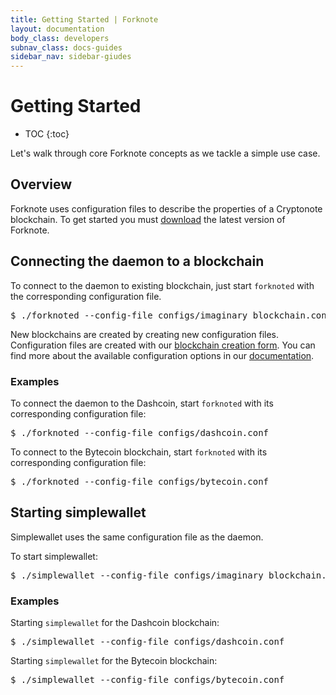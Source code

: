 ```yaml
---
title: Getting Started | Forknote
layout: documentation
body_class: developers
subnav_class: docs-guides
sidebar_nav: sidebar-giudes
---
```


# Getting Started

* TOC
{:toc}

Let's walk through core Forknote concepts as we tackle a simple use case.

## Overview

Forknote uses configuration files to describe the properties of a Cryptonote blockchain. To get started you must [download][download] the latest version of Forknote.

## Connecting the daemon to a blockchain

To connect to the daemon to existing blockchain, just start `forknoted` with the corresponding configuration file.

<pre class="terminal">
$ ./forknoted --config-file configs/imaginary_blockchain.conf
</pre>

New blockchains are created by creating new configuration files. Configuration files are created with our [blockchain creation form][create].
You can find more about the available configuration options in our [documentation][documentation].

### Examples

To connect the daemon to the Dashcoin, start `forknoted` with its corresponding configuration file:

<pre class="terminal">
$ ./forknoted --config-file configs/dashcoin.conf
</pre>

To connect to the Bytecoin blockchain, start `forknoted` with its corresponding configuration file:

<pre class="terminal">
$ ./forknoted --config-file configs/bytecoin.conf
</pre>


## Starting simplewallet

Simplewallet uses the same configuration file as the daemon.

To start simplewallet:

<pre class="terminal">
$ ./simplewallet --config-file configs/imaginary_blockchain.conf
</pre>


### Examples

Starting `simplewallet` for the Dashcoin blockchain:

<pre class="terminal">
$ ./simplewallet --config-file configs/dashcoin.conf
</pre>

Starting `simplewallet` for the Bytecoin blockchain:

<pre class="terminal">
$ ./simplewallet --config-file configs/bytecoin.conf
</pre>



[bytecoin]: https://bytecoin.org/
[create]: /create/
[download]: /download/
[documentation]: /documentation/daemon/#configuration-options